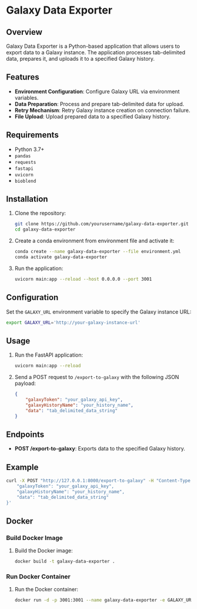 # Galaxy Data Exporter

## Overview

Galaxy Data Exporter is a Python-based application that allows users to export data to a Galaxy instance. The application processes tab-delimited data, prepares it, and uploads it to a specified Galaxy history.

## Features

- **Environment Configuration**: Configure Galaxy URL via environment variables.
- **Data Preparation**: Process and prepare tab-delimited data for upload.
- **Retry Mechanism**: Retry Galaxy instance creation on connection failure.
- **File Upload**: Upload prepared data to a specified Galaxy history.

## Requirements

- Python 3.7+
- `pandas`
- `requests`
- `fastapi`
- `uvicorn`
- `bioblend`

## Installation

1. Clone the repository:
    ```sh
    git clone https://github.com/yourusername/galaxy-data-exporter.git
    cd galaxy-data-exporter
    ```

2. Create a conda environment from environment file and activate it:
    ```sh
    conda create --name galaxy-data-exporter --file environment.yml
    conda activate galaxy-data-exporter
    ```

3. Run the application:
    ```sh
    uvicorn main:app --reload --host 0.0.0.0 --port 3001
    ```

## Configuration

Set the `GALAXY_URL` environment variable to specify the Galaxy instance URL:
```sh
export GALAXY_URL='http://your-galaxy-instance-url'
```

## Usage

1. Run the FastAPI application:
    ```sh
    uvicorn main:app --reload
    ```

2. Send a POST request to `/export-to-galaxy` with the following JSON payload:
    ```json
    {
        "galaxyToken": "your_galaxy_api_key",
        "galaxyHistoryName": "your_history_name",
        "data": "tab_delimited_data_string"
    }

## Endpoints

- **POST /export-to-galaxy**: Exports data to the specified Galaxy history.

## Example

```sh
curl -X POST "http://127.0.0.1:8000/export-to-galaxy" -H "Content-Type: application/json" -d '{
    "galaxyToken": "your_galaxy_api_key",
    "galaxyHistoryName": "your_history_name",
    "data": "tab_delimited_data_string"
}'
```

## Docker

### Build Docker Image

1. Build the Docker image:
    ```sh
    docker build -t galaxy-data-exporter .
    ```

### Run Docker Container

1. Run the Docker container:
    ```sh
    docker run -d -p 3001:3001 --name galaxy-data-exporter -e GALAXY_URL='http://your-galaxy-instance-url' galaxy-data-exporter
    ```

